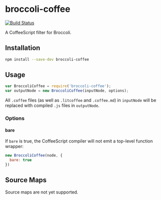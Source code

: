 # broccoli-coffee

[![Build Status](https://travis-ci.org/joliss/broccoli-coffee.svg?branch=master)](https://travis-ci.org/joliss/broccoli-coffee)

A CoffeeScript filter for Broccoli.

## Installation

```bash
npm install --save-dev broccoli-coffee
```

## Usage

```js
var BroccoliCoffee = require('broccoli-coffee');
var outputNode = new BroccoliCoffee(inputNode, options);
```

All `.coffee` files (as well as `.litcoffee` and `.coffee.md`) in `inputNode`
will be replaced with compiled `.js` files in `outputNode`.

### Options

#### bare

If `bare` is true, the CoffeeScript compiler will not emit a top-level
function wrapper:

```js
new BroccoliCoffee(node, {
  bare: true
})
```

## Source Maps

Source maps are not yet supported.
